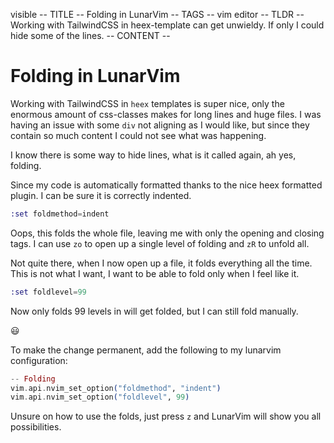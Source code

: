 visible
-- TITLE --
Folding in LunarVim
-- TAGS --
vim
editor
-- TLDR --
Working with TailwindCSS in heex-template can get unwieldy. If only I could hide some of the lines.
-- CONTENT --
# Folding in LunarVim

Working with TailwindCSS in `heex` templates is super nice, only the enormous amount of css-classes makes for long lines and huge files.
I was having an issue with some `div` not aligning as I would like, but since they contain so much content I could not see what was happening.

I know there is some way to hide lines, what is it called again, ah yes, folding.

Since my code is automatically formatted thanks to the nice heex formatted plugin. I can be sure it is correctly indented.

```elixir
:set foldmethod=indent
```

Oops, this folds the whole file, leaving me with only the opening and closing tags. I can use `zo` to open up a single level of folding and `zR` to unfold all.

Not quite there, when I now open up a file, it folds everything all the time. This is not what I want, I want to be able to fold only when I feel like it.

```elixir
:set foldlevel=99
```

Now only folds 99 levels in will get folded, but I can still fold manually.

<span>&#128515;</span>

To make the change permanent, add the following to my lunarvim configuration:

```elixir
-- Folding
vim.api.nvim_set_option("foldmethod", "indent")
vim.api.nvim_set_option("foldlevel", 99)
```

Unsure on how to use the folds, just press `z` and LunarVim will show you all possibilities.


